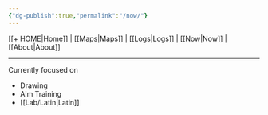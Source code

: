 ```yaml
---
{"dg-publish":true,"permalink":"/now/"}
---
```



[[+ HOME\|Home]] | [[Maps\|Maps]] | [[Logs\|Logs]] | [[Now\|Now]] | [[About\|About]]

---

Currently focused on
- Drawing
- Aim Training
- [[Lab/Latin\|Latin]]